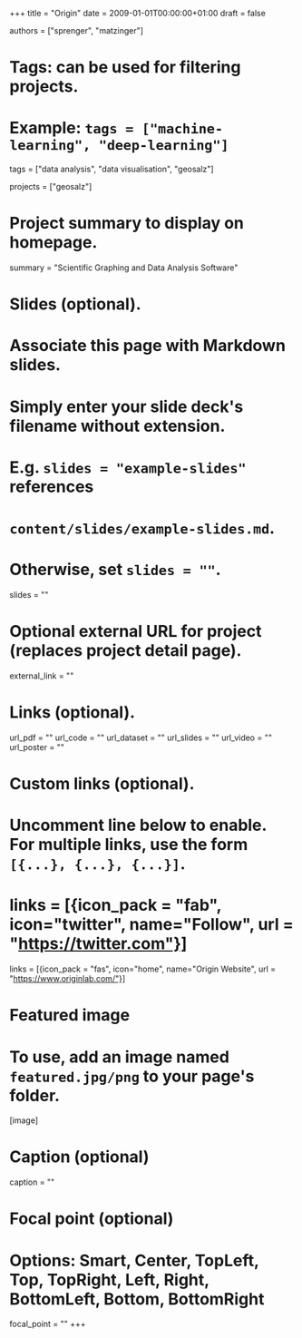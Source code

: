 +++
title = "Origin"
date = 2009-01-01T00:00:00+01:00
draft = false

authors = ["sprenger", "matzinger"]
# Tags: can be used for filtering projects.
# Example: `tags = ["machine-learning", "deep-learning"]`
tags = ["data analysis", "data visualisation", "geosalz"]

projects = ["geosalz"]

# Project summary to display on homepage.
summary = "Scientific Graphing and Data Analysis Software"

# Slides (optional).
#   Associate this page with Markdown slides.
#   Simply enter your slide deck's filename without extension.
#   E.g. `slides = "example-slides"` references 
#   `content/slides/example-slides.md`.
#   Otherwise, set `slides = ""`.
slides = ""

# Optional external URL for project (replaces project detail page).
external_link = ""

# Links (optional).
url_pdf = ""
url_code = ""
url_dataset = ""
url_slides = ""
url_video = ""
url_poster = ""

# Custom links (optional).
#   Uncomment line below to enable. For multiple links, use the form `[{...}, {...}, {...}]`.
# links = [{icon_pack = "fab", icon="twitter", name="Follow", url = "https://twitter.com"}]
links = [{icon_pack = "fas", icon="home", name="Origin Website", url = "https://www.originlab.com/"}]



# Featured image
# To use, add an image named `featured.jpg/png` to your page's folder. 
[image]
  # Caption (optional)
  caption = ""

  # Focal point (optional)
  # Options: Smart, Center, TopLeft, Top, TopRight, Left, Right, BottomLeft, Bottom, BottomRight
  focal_point = ""
+++
